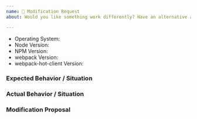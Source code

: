 ```yaml
---
name: 🔧 Modification Request
about: Would you like something work differently? Have an alternative approach? This is the template for you.

---
```


<!--
  Issues are so 🔥

  If you remove or skip this template, you'll make the 🐼 sad and the mighty god
  of Github will appear and pile-drive the close button from a great height
  while making animal noises.

  👉🏽 Need support, advice, or help? Don't open an issue!
  Head to StackOverflow or https://gitter.im/webpack/webpack.
-->

* Operating System:
* Node Version:
* NPM Version:
* webpack Version:
* webpack-hot-client Version:


### Expected Behavior / Situation



### Actual Behavior / Situation



### Modification Proposal